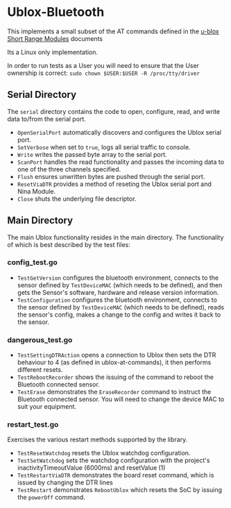 # Ublox-Bluetooth

This implements a small subset of the AT commands defined in the [u-blox Short Range Modules](https://www.u-blox.com/sites/default/files/u-blox-SHO_ATCommands_%28UBX-14044127%29.pdf) documents

Its a Linux only implementation.

In order to run tests as a User you will need to ensure that the User ownership is correct: `sudo chown $USER:$USER -R /proc/tty/driver`

## Serial Directory

The `serial` directory contains the code to open, configure, read, and write data to/from the serial port.

* `OpenSerialPort` automatically discovers and configures the Ublox serial port.
* `SetVerbose` when set to `true`, logs all serial traffic to console.
* `Write` writes the passed byte array to the serial port.
* `ScanPort` handles the read functionality and passes the incoming data to one of the three channels specified.
* `Flush`  ensures unwritten bytes are pushed through the serial port.
* `ResetViaDTR` provides a method of reseting the Ublox serial port and Nina Module.
* `Close` shuts the underlying file descriptor.

## Main Directory

The main Ublox functionality resides in the main directory. The functionality of which is best described by the test files:

### config_test.go

* `TestGetVersion` configures the bluetooth environment, connects to the sensor defined by `TestDeviceMAC` (which needs to be defined), and then gets the Sensor's software, hardware and release version information.
* `TestConfiguration` configures the bluetooth environment, connects to the sensor defined by `TestDeviceMAC` (which needs to be defined), reads the sensor's config, makes a change to the config and writes it back to the sensor.

### dangerous_test.go

* `TestSettingDTRAction` opens a connection to Ublox then sets the DTR behaviour to 4 (as defined in ublox-at-commands), it then performs different resets.
* `TestRebootRecorder` shows the issuing of the command to reboot the Bluetooth connected sensor.
* `TestErase` demonstrates the `EraseRecorder` command to instruct the Bluetooth connected sensor. You will need to change the device MAC to suit your equipment.


### restart_test.go

Exercises the various restart methods supported by the library.

* `TestResetWatchdog` resets the Ublox watchdog configuration.
* `TestSetWatchdog` sets the watchdog configuration with the project's inactivityTimeoutValue (6000ms) and resetValue (1)
* `TestRestartViaDTR` demonstrates the board reset command, which is issued by changing the DTR lines
* `TestRestart` demonstrates `RebootUblox` which resets the SoC by issuing the `powerOff` command. 